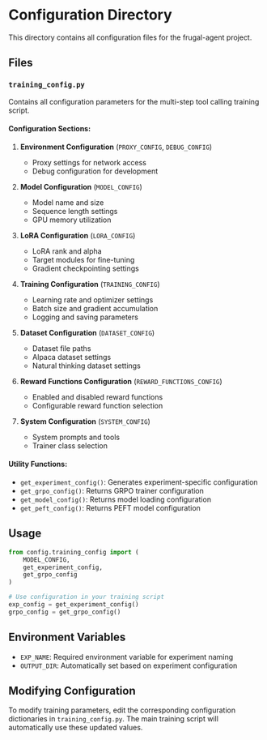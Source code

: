 # Configuration Directory

This directory contains all configuration files for the frugal-agent project.

## Files

### `training_config.py`
Contains all configuration parameters for the multi-step tool calling training script.

#### Configuration Sections:

1. **Environment Configuration** (`PROXY_CONFIG`, `DEBUG_CONFIG`)
   - Proxy settings for network access
   - Debug configuration for development

2. **Model Configuration** (`MODEL_CONFIG`)
   - Model name and size
   - Sequence length settings
   - GPU memory utilization

3. **LoRA Configuration** (`LORA_CONFIG`)
   - LoRA rank and alpha
   - Target modules for fine-tuning
   - Gradient checkpointing settings

4. **Training Configuration** (`TRAINING_CONFIG`)
   - Learning rate and optimizer settings
   - Batch size and gradient accumulation
   - Logging and saving parameters

5. **Dataset Configuration** (`DATASET_CONFIG`)
   - Dataset file paths
   - Alpaca dataset settings
   - Natural thinking dataset settings

6. **Reward Functions Configuration** (`REWARD_FUNCTIONS_CONFIG`)
   - Enabled and disabled reward functions
   - Configurable reward function selection

7. **System Configuration** (`SYSTEM_CONFIG`)
   - System prompts and tools
   - Trainer class selection

#### Utility Functions:

- `get_experiment_config()`: Generates experiment-specific configuration
- `get_grpo_config()`: Returns GRPO trainer configuration
- `get_model_config()`: Returns model loading configuration
- `get_peft_config()`: Returns PEFT model configuration

## Usage

```python
from config.training_config import (
    MODEL_CONFIG, 
    get_experiment_config,
    get_grpo_config
)

# Use configuration in your training script
exp_config = get_experiment_config()
grpo_config = get_grpo_config()
```

## Environment Variables

- `EXP_NAME`: Required environment variable for experiment naming
- `OUTPUT_DIR`: Automatically set based on experiment configuration

## Modifying Configuration

To modify training parameters, edit the corresponding configuration dictionaries in `training_config.py`. The main training script will automatically use these updated values. 